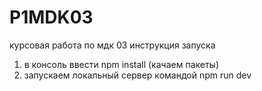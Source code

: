 # P1MDK03
курсовая работа по мдк 03
инструкция запуска 
1. в консоль ввести npm install (качаем пакеты)
2. запускаем локальный сервер командой npm run dev
